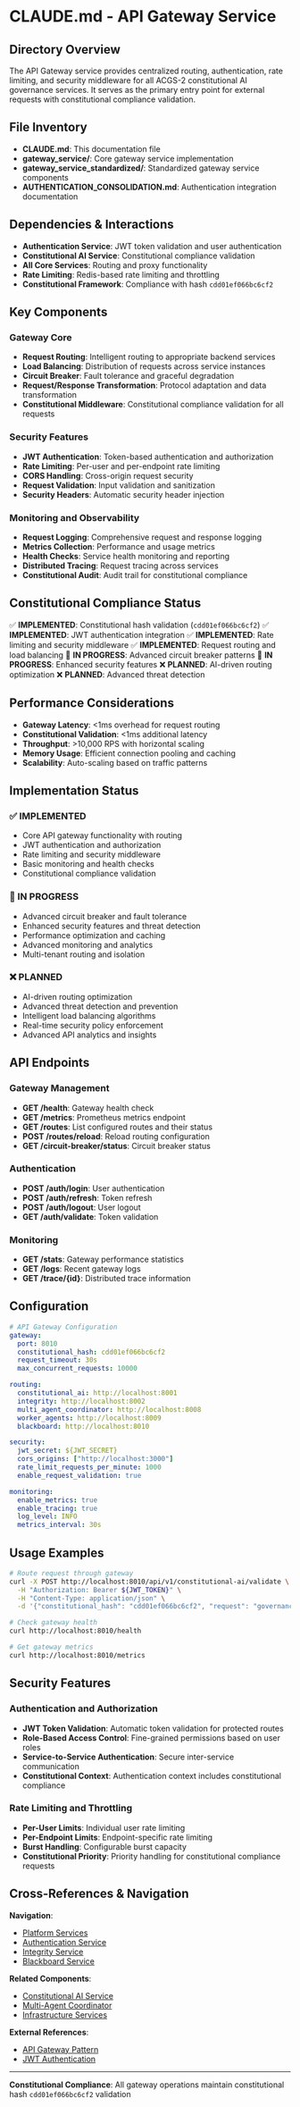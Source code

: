 <!-- Constitutional Hash: cdd01ef066bc6cf2 -->

# CLAUDE.md - API Gateway Service

## Directory Overview

The API Gateway service provides centralized routing, authentication, rate limiting, and security middleware for all ACGS-2 constitutional AI governance services. It serves as the primary entry point for external requests with constitutional compliance validation.

## File Inventory

- **CLAUDE.md**: This documentation file
- **gateway_service/**: Core gateway service implementation
- **gateway_service_standardized/**: Standardized gateway service components
- **AUTHENTICATION_CONSOLIDATION.md**: Authentication integration documentation

## Dependencies & Interactions

- **Authentication Service**: JWT token validation and user authentication
- **Constitutional AI Service**: Constitutional compliance validation
- **All Core Services**: Routing and proxy functionality
- **Rate Limiting**: Redis-based rate limiting and throttling
- **Constitutional Framework**: Compliance with hash `cdd01ef066bc6cf2`

## Key Components

### Gateway Core
- **Request Routing**: Intelligent routing to appropriate backend services
- **Load Balancing**: Distribution of requests across service instances
- **Circuit Breaker**: Fault tolerance and graceful degradation
- **Request/Response Transformation**: Protocol adaptation and data transformation
- **Constitutional Middleware**: Constitutional compliance validation for all requests

### Security Features
- **JWT Authentication**: Token-based authentication and authorization
- **Rate Limiting**: Per-user and per-endpoint rate limiting
- **CORS Handling**: Cross-origin request security
- **Request Validation**: Input validation and sanitization
- **Security Headers**: Automatic security header injection

### Monitoring and Observability
- **Request Logging**: Comprehensive request and response logging
- **Metrics Collection**: Performance and usage metrics
- **Health Checks**: Service health monitoring and reporting
- **Distributed Tracing**: Request tracing across services
- **Constitutional Audit**: Audit trail for constitutional compliance

## Constitutional Compliance Status

✅ **IMPLEMENTED**: Constitutional hash validation (`cdd01ef066bc6cf2`)
✅ **IMPLEMENTED**: JWT authentication integration
✅ **IMPLEMENTED**: Rate limiting and security middleware
✅ **IMPLEMENTED**: Request routing and load balancing
🔄 **IN PROGRESS**: Advanced circuit breaker patterns
🔄 **IN PROGRESS**: Enhanced security features
❌ **PLANNED**: AI-driven routing optimization
❌ **PLANNED**: Advanced threat detection

## Performance Considerations

- **Gateway Latency**: <1ms overhead for request routing
- **Constitutional Validation**: <1ms additional latency
- **Throughput**: >10,000 RPS with horizontal scaling
- **Memory Usage**: Efficient connection pooling and caching
- **Scalability**: Auto-scaling based on traffic patterns

## Implementation Status

### ✅ IMPLEMENTED
- Core API gateway functionality with routing
- JWT authentication and authorization
- Rate limiting and security middleware
- Basic monitoring and health checks
- Constitutional compliance validation

### 🔄 IN PROGRESS
- Advanced circuit breaker and fault tolerance
- Enhanced security features and threat detection
- Performance optimization and caching
- Advanced monitoring and analytics
- Multi-tenant routing and isolation

### ❌ PLANNED
- AI-driven routing optimization
- Advanced threat detection and prevention
- Intelligent load balancing algorithms
- Real-time security policy enforcement
- Advanced API analytics and insights

## API Endpoints

### Gateway Management
- **GET /health**: Gateway health check
- **GET /metrics**: Prometheus metrics endpoint
- **GET /routes**: List configured routes and their status
- **POST /routes/reload**: Reload routing configuration
- **GET /circuit-breaker/status**: Circuit breaker status

### Authentication
- **POST /auth/login**: User authentication
- **POST /auth/refresh**: Token refresh
- **POST /auth/logout**: User logout
- **GET /auth/validate**: Token validation

### Monitoring
- **GET /stats**: Gateway performance statistics
- **GET /logs**: Recent gateway logs
- **GET /trace/{id}**: Distributed trace information

## Configuration

```yaml
# API Gateway Configuration
gateway:
  port: 8010
  constitutional_hash: cdd01ef066bc6cf2
  request_timeout: 30s
  max_concurrent_requests: 10000

routing:
  constitutional_ai: http://localhost:8001
  integrity: http://localhost:8002
  multi_agent_coordinator: http://localhost:8008
  worker_agents: http://localhost:8009
  blackboard: http://localhost:8010

security:
  jwt_secret: ${JWT_SECRET}
  cors_origins: ["http://localhost:3000"]
  rate_limit_requests_per_minute: 1000
  enable_request_validation: true

monitoring:
  enable_metrics: true
  enable_tracing: true
  log_level: INFO
  metrics_interval: 30s
```

## Usage Examples

```bash
# Route request through gateway
curl -X POST http://localhost:8010/api/v1/constitutional-ai/validate \
  -H "Authorization: Bearer ${JWT_TOKEN}" \
  -H "Content-Type: application/json" \
  -d '{"constitutional_hash": "cdd01ef066bc6cf2", "request": "governance_query"}'

# Check gateway health
curl http://localhost:8010/health

# Get gateway metrics
curl http://localhost:8010/metrics
```

## Security Features

### Authentication and Authorization
- **JWT Token Validation**: Automatic token validation for protected routes
- **Role-Based Access Control**: Fine-grained permissions based on user roles
- **Service-to-Service Authentication**: Secure inter-service communication
- **Constitutional Context**: Authentication context includes constitutional compliance

### Rate Limiting and Throttling
- **Per-User Limits**: Individual user rate limiting
- **Per-Endpoint Limits**: Endpoint-specific rate limiting
- **Burst Handling**: Configurable burst capacity
- **Constitutional Priority**: Priority handling for constitutional compliance requests

## Cross-References & Navigation

**Navigation**:
- [Platform Services](../CLAUDE.md)
- [Authentication Service](../authentication/CLAUDE.md)
- [Integrity Service](../integrity/CLAUDE.md)
- [Blackboard Service](../blackboard/CLAUDE.md)

**Related Components**:
- [Constitutional AI Service](../../core/constitutional-ai/CLAUDE.md)
- [Multi-Agent Coordinator](../../core/multi_agent_coordinator/CLAUDE.md)
- [Infrastructure Services](../../../infrastructure/CLAUDE.md)

**External References**:
- [API Gateway Pattern](https://microservices.io/patterns/apigateway.html)
- [JWT Authentication](https://jwt.io/introduction/)

---

**Constitutional Compliance**: All gateway operations maintain constitutional hash `cdd01ef066bc6cf2` validation
